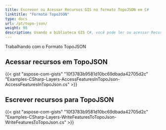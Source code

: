 ```yaml
---
title: Escrever ou Acessar Recursos GIS no formato TopoJSON em C#
linktitle: "Formato TopoJSON"
type: docs
url: /pt/topo-json/
weight: 90
description: Usando a biblioteca GIS C#, você pode ler ou acessar Recursos GIS no formato TopoJSON e escrevê-los nele.
---
```


Trabalhando com o Formato TopoJSON

## **Acessar recursos em TopoJSON**
{{< gist "aspose-com-gists" "10f3783b9581d10bc69dbada42705d2c" "Examples-CSharp-Layers-AccessFeaturesInTopoJson-AccessFeaturesInTopoJson.cs" >}}
## **Escrever recursos para TopoJSON**
{{< gist "aspose-com-gists" "10f3783b9581d10bc69dbada42705d2c" "Examples-CSharp-Layers-WriteFeaturesToTopoJson-WriteFeaturesToTopoJson.cs" >}}
